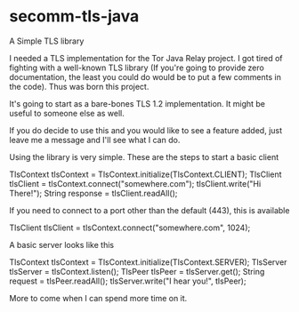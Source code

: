 # secomm-tls-java
A Simple TLS library

I needed a TLS implementation for the Tor Java Relay project. I got tired of fighting with a well-known TLS library (If you're going to provide zero documentation, the least you could do would be to put a few comments in the code). Thus was born this project.

It's going to start as a bare-bones TLS 1.2 implementation. It might be useful to someone else as well.

If you do decide to use this and you would like to see a feature added, just leave me a message and I'll see what I can do.

Using the library is very simple. These are the steps to start a basic client

TlsContext tlsContext = TlsContext.initialize(TlsContext.CLIENT);
TlsClient tlsClient = tlsContext.connect("somewhere.com");
tlsClient.write("Hi There!");
String response = tlsClient.readAll();

If you need to connect to a port other than the default (443), this is available

TlsClient tlsClient = tlsContext.connect("somewhere.com", 1024);

A basic server looks like this

TlsContext tlsContext = TlsContext.initialize(TlsContext.SERVER);
TlsServer tlsServer = tlsContext.listen();
TlsPeer tlsPeer = tlsServer.get();
String request = tlsPeer.readAll();
tlsServer.write("I hear you!", tlsPeer);

More to come when I can spend more time on it.
